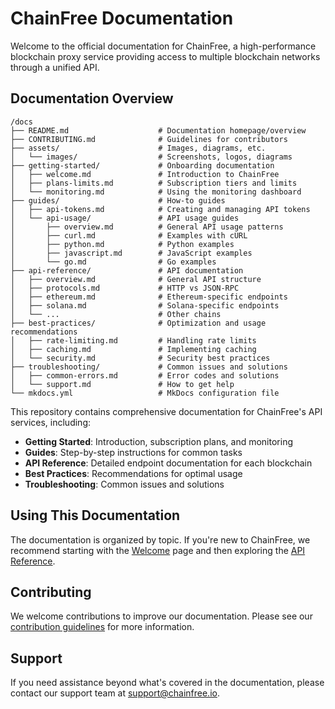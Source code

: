 # ChainFree Documentation

Welcome to the official documentation for ChainFree, a high-performance blockchain proxy service providing access to multiple blockchain networks through a unified API.

## Documentation Overview

```
/docs
├── README.md                    # Documentation homepage/overview
├── CONTRIBUTING.md              # Guidelines for contributors
├── assets/                      # Images, diagrams, etc.
│   └── images/                  # Screenshots, logos, diagrams
├── getting-started/             # Onboarding documentation
│   ├── welcome.md               # Introduction to ChainFree
│   ├── plans-limits.md          # Subscription tiers and limits
│   └── monitoring.md            # Using the monitoring dashboard
├── guides/                      # How-to guides
│   ├── api-tokens.md            # Creating and managing API tokens
│   └── api-usage/               # API usage guides
│       ├── overview.md          # General API usage patterns
│       ├── curl.md              # Examples with cURL
│       ├── python.md            # Python examples
│       ├── javascript.md        # JavaScript examples
│       └── go.md                # Go examples
├── api-reference/               # API documentation
│   ├── overview.md              # General API structure
│   ├── protocols.md             # HTTP vs JSON-RPC
│   ├── ethereum.md              # Ethereum-specific endpoints
│   ├── solana.md                # Solana-specific endpoints
│   └── ...                      # Other chains
├── best-practices/              # Optimization and usage recommendations
│   ├── rate-limiting.md         # Handling rate limits
│   ├── caching.md               # Implementing caching
│   └── security.md              # Security best practices
├── troubleshooting/             # Common issues and solutions
│   ├── common-errors.md         # Error codes and solutions
│   └── support.md               # How to get help
└── mkdocs.yml                   # MkDocs configuration file
```

This repository contains comprehensive documentation for ChainFree's API services, including:

- **Getting Started**: Introduction, subscription plans, and monitoring
- **Guides**: Step-by-step instructions for common tasks
- **API Reference**: Detailed endpoint documentation for each blockchain
- **Best Practices**: Recommendations for optimal usage
- **Troubleshooting**: Common issues and solutions

## Using This Documentation

The documentation is organized by topic. If you're new to ChainFree, we recommend starting with the [Welcome](getting-started/welcome.md) page and then exploring the [API Reference](api-reference/overview.md).

## Contributing

We welcome contributions to improve our documentation. Please see our [contribution guidelines](CONTRIBUTING.md) for more information.

## Support

If you need assistance beyond what's covered in the documentation, please contact our support team at support@chainfree.io.